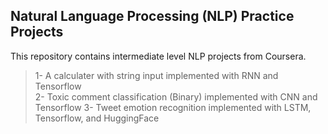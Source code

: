## Natural Language Processing (NLP) Practice Projects
This repository contains intermediate level NLP projects from Coursera. 
> 1- A calculater with string input implemented with RNN and Tensorflow <br>
2- Toxic comment classification (Binary) implemented with CNN and Tensorflow
3- Tweet emotion recognition implemented with LSTM, Tensorflow, and HuggingFace
